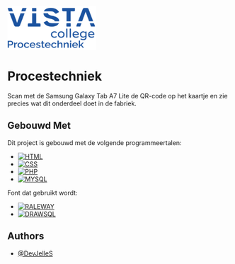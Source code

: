 <div>
<a href="https://github.com/DevJelleS/Procestechniek">
    <img src="images/logo.png" alt="Logo" width="200" height="100">
</a>
</div>

# Procestechniek

Scan met de Samsung Galaxy Tab A7 Lite de QR-code op het kaartje
en zie precies wat dit onderdeel doet in de fabriek.

## Gebouwd Met

Dit project is gebouwd met de volgende programmeertalen:

- [![HTML][html]](https://developer.mozilla.org/en-US/docs/Web/HTML)
- [![CSS][css]](https://developer.mozilla.org/en-US/docs/Web/CSS)
- [![PHP][php]](https://www.php.net/manual/en/)
- [![MYSQL][mysql]](https://dev.mysql.com/doc/)

[html]: https://img.shields.io/badge/HTML-E44D26?style=for-the-badge
[css]: https://img.shields.io/badge/CSS-264DE4?style=for-the-badge
[php]: https://img.shields.io/badge/PHP-777BB3?style=for-the-badge
[mysql]: https://img.shields.io/badge/MYSQL-E48E00?style=for-the-badge

Font dat gebruikt wordt:

- [![RALEWAY][raleway]](https://fonts.google.com/specimen/Raleway?query=raleway)
- [![DRAWSQL][drawsql]](https://drawsql.app/teams/jelles-team/diagrams/procestechniek)

[raleway]: https://img.shields.io/badge/Raleway-4DFF89?style=for-the-badge
[drawsql]: https://img.shields.io/badge/DRAWSQL-4DFF89?style=for-the-badge

## Authors

- [@DevJelleS](https://github.com/DevJelleS)

